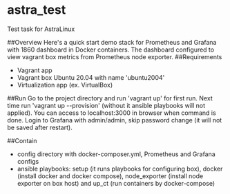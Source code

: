 # astra_test
Test task for AstraLinux

##Overview
Here's a quick start demo stack for Prometheus and Grafana with 1860 dashboard in Docker containers. The dashboard configured to view vagrant box metrics from Prometheus node exporter.
##Requirements

- Vagrant app
- Vagrant box Ubuntu 20.04 with name 'ubuntu2004'
- Virtualization app (ex. VirtualBox)

##Run
Go to the project directory and run 'vagrant up' for first run. Next time run 'vagrant up --provision' (without it ansible playbooks will not applied). You can access to localhost:3000 in browser when command is done. Login to Grafana with admin/admin, skip password change (it will not be saved after restart).

##Contain
- config directory with docker-composer.yml, Prometheus and Grafana configs
- ansible playbooks: setup (it runs playbooks for configuring box), docker (install docker and docker compose), node_exporter (install node exporter on box host) and up_ct (run containers by docker-compose)

